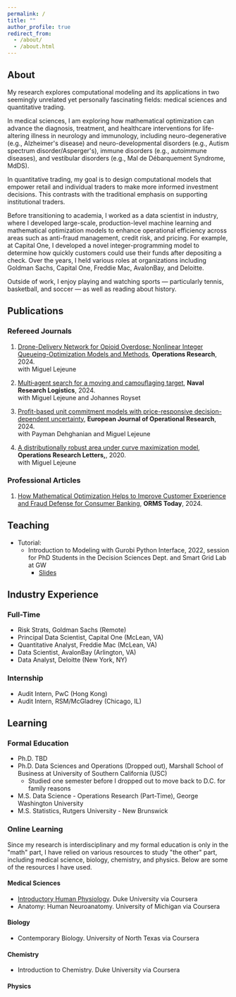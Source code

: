 ```yaml
---
permalink: /
title: ""
author_profile: true
redirect_from: 
  - /about/
  - /about.html
---
```


## About <a id="about"></a>

My research explores computational modeling and its applications in two seemingly unrelated yet personally fascinating fields: medical sciences and quantitative trading.

In medical sciences, I am exploring how mathematical optimization can advance the diagnosis, treatment, and healthcare interventions for life-altering illness in neurology and immunology, including neuro-degenerative (e.g., Alzheimer's disease) and neuro-developmental disorders (e.g., Autism spectrum disorder/Asperger's), immune disorders (e.g., autoimmune diseases), and vestibular disorders (e.g., Mal de Débarquement Syndrome, MdDS).

In quantitative trading, my goal is to design computational models that empower retail and individual traders to make more informed investment decisions. This contrasts with the traditional emphasis on supporting institutional traders.

Before transitioning to academia, I worked as a data scientist in industry, where I developed large-scale, production-level machine learning and mathematical optimization models to enhance operational efficiency across areas such as anti-fraud management, credit risk, and pricing. For example, at Capital One, I developed a novel integer-programming model to determine how quickly customers could use their funds after depositing a check. Over the years, I held various roles at organizations including Goldman Sachs, Capital One, Freddie Mac, AvalonBay, and Deloitte.

Outside of work, I enjoy playing and watching sports — particularly tennis, basketball, and soccer — as well as reading about history.
   
## Publications <a id="publications"></a>

### Refereed Journals
1. [Drone-Delivery Network for Opioid Overdose: Nonlinear Integer Queueing-Optimization Models and Methods](https://pubsonline.informs.org/doi/10.1287/opre.2022.0489), **Operations Research**, 2024. \
   with Miguel Lejeune

2. [Multi‐agent search for a moving and camouflaging target](https://onlinelibrary.wiley.com/doi/abs/10.1002/nav.22160), **Naval Research Logistics**, 2024. \
   with Miguel Lejeune and Johannes Royset 

3. [Profit-based unit commitment models with price-responsive decision-dependent uncertainty](), **European Journal of Operational Research**, 2024. \
   with Payman Dehghanian and Miguel Lejeune 

4. [A distributionally robust area under curve maximization model](), **Operations Research Letters,**, 2020. \
   with Miguel Lejeune

### Professional Articles

1. [How Mathematical Optimization Helps to Improve Customer Experience and Fraud Defense for Consumer Banking](https://pubsonline.informs.org/do/10.1287/orms.2024.03.12/full/), **ORMS Today**, 2024. 

<!--
 **Popular news coverage** for some of my research: 
 - GW Today: [Drones Could Transform Emergency Response to Opioid Overdoses](https://gwtoday.gwu.edu/drones-could-transform-emergency-response-opioid-overdoses)
-->

## Teaching <a id="teaching"></a>

- Tutorial:
    - Introduction to Modeling with Gurobi Python Interface, 2022, session for PhD Students in the Decision Sciences Dept. and Smart Grid Lab at GW
      - [Slides](https://github.com/wenbo5565/wenbo5565.github.io/blob/master/_teaching/Intro.%20to%20Modeling%20with%20Gurobi%20Python%20Interface.pdf)
     
## Industry Experience <a id="industry"></a>

### Full-Time
- Risk Strats, Goldman Sachs (Remote)
- Principal Data Scientist, Capital One (McLean, VA)
- Quantitative Analyst, Freddie Mac (McLean, VA)
- Data Scientist, AvalonBay (Arlington, VA)
- Data Analyst, Deloitte (New York, NY)

### Internship
- Audit Intern, PwC (Hong Kong)
- Audit Intern, RSM/McGladrey (Chicago, IL)

## Learning <a id="learning"></a>

### Formal Education
- Ph.D. TBD
- Ph.D. Data Sciences and Operations (Dropped out), Marshall School of Business at University of Southern California (USC)
  - Studied one semester before I dropped out to move back to D.C. for family reasons
- M.S. Data Science - Operations Research (Part-Time), George Washington University
- M.S. Statistics, Rutgers University - New Brunswick

### Online Learning
Since my research is interdisciplinary and my formal education is only in the "math" part, I have relied on various resources to study "the other" part, including medical science, biology, chemistry, and physics. Below are some of the resources I have used.

#### Medical Sciences
- [Introductory Human Physiology](https://www.coursera.org/learn/physiology). Duke University via Coursera
- Anatomy: Human Neuroanatomy. University of Michigan via Coursera
  
#### Biology
- Contemporary Biology. University of North Texas via Coursera
  
#### Chemistry
- Introduction to Chemistry. Duke University via Coursera

#### Physics
